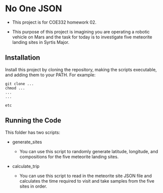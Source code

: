No One JSON
=

* This project is for COE332 homework 02.

* This purpose of this project is imagining you are operating a robotic vehicle on Mars and the task for today is to investigate five meteorite landing sites in Syrtis Major.

Installation
--
Install this project by cloning the repository, making the scripts executable, and adding them to your PATH. For example:

```
git clone ...
chmod ...
...
...

etc
```


Running the Code
--

This folder has two scripts:

* generate_sites


   * You can use this script to randomly generate latitude, longitude, and compositions for the five meteorite landing sites.
 
* calculate_trip
  * You can use this script to read in the meteorite site JSON file and calculates the time required to visit and take samples from the five sites in order.
